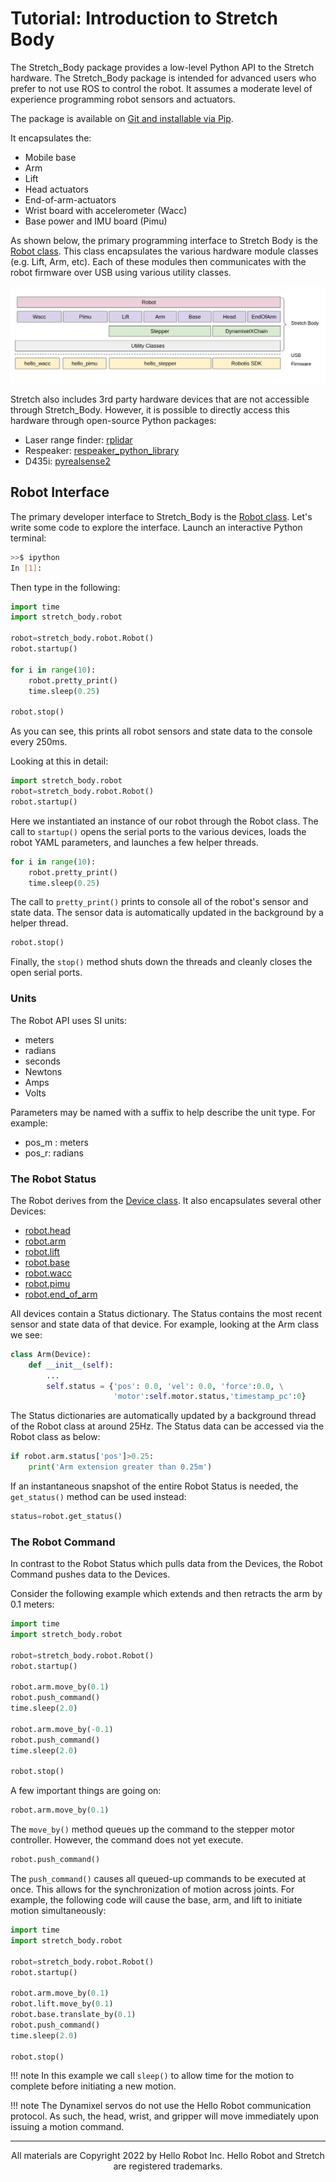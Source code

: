 # Tutorial: Introduction to Stretch Body
The Stretch_Body package provides a low-level Python API to the Stretch hardware.  The Stretch_Body package is intended for advanced users who prefer to not use ROS to control the robot. It assumes a moderate level of experience programming robot sensors and actuators.

The package is available on [Git and installable via Pip](https://github.com/hello-robot/stretch_body).

It encapsulates the:

* Mobile base 
* Arm 
* Lift 
* Head actuators
* End-of-arm-actuators
* Wrist board with accelerometer (Wacc)
* Base power and IMU board (Pimu)

As shown below, the primary programming interface to Stretch Body is the [Robot class](https://github.com/hello-robot/stretch_body/blob/master/body/stretch_body/robot.py). This class encapsulates the various hardware module classes  (e.g. Lift, Arm, etc). Each of these modules then communicates with the robot firmware over USB using various utility classes.

![alt_text](images/stretch_body_overview.png "image_tooltip")

Stretch also includes 3rd party hardware devices that are not accessible through Stretch_Body. However, it is possible to directly access this hardware through open-source Python packages:

* Laser range finder:  [rplidar](https://github.com/SkoltechRobotics/rplidar)
* Respeaker: [respeaker_python_library](https://github.com/respeaker/respeaker_python_library)
* D435i: [pyrealsense2](https://pypi.org/project/pyrealsense2/)


## Robot Interface

The primary developer interface to  Stretch_Body is the [Robot class](https://github.com/hello-robot/stretch_body/blob/master/body/stretch_body/robot.py).  Let's write some code to explore the interface. Launch an interactive Python terminal:

```bash
>>$ ipython
In [1]: 
```

Then type in the following:

```python linenums="1"
import time
import stretch_body.robot

robot=stretch_body.robot.Robot()
robot.startup()

for i in range(10):
	robot.pretty_print()
	time.sleep(0.25)
	
robot.stop()

```

As you can see, this prints all robot sensors and state data to the console every 250ms. 



Looking at this in detail:

```python linenums="4"
import stretch_body.robot
robot=stretch_body.robot.Robot()
robot.startup()
```

Here we instantiated an instance of our robot through the Robot class. The call to `startup()` opens the serial ports to the various devices, loads the robot YAML parameters, and launches a few helper threads.

```python linenums="7"
for i in range(10):
	robot.pretty_print()
	time.sleep(0.25)
```

The call to `pretty_print()` prints to console all of the robot's sensor and state data. The sensor data is automatically updated in the background by a helper thread.

```python linenums="11"
robot.stop()
```

Finally, the `stop()` method shuts down the threads and cleanly closes the open serial ports.

### Units

The Robot API uses SI units:

* meters
* radians
* seconds
* Newtons
* Amps
* Volts

Parameters may be named with a suffix to help describe the unit type. For example:

* pos_m : meters
* pos_r: radians

### The Robot Status

The Robot derives from the [Device class](https://github.com/hello-robot/stretch_body/blob/master/body/stretch_body/device.py). It also encapsulates several other Devices:

* [robot.head](https://github.com/hello-robot/stretch_body/blob/master/body/stretch_body/head.py)
* [robot.arm](https://github.com/hello-robot/stretch_body/blob/master/body/stretch_body/arm.py)
* [robot.lift](https://github.com/hello-robot/stretch_body/blob/master/body/stretch_body/lift.py)
* [robot.base](https://github.com/hello-robot/stretch_body/blob/master/body/stretch_body/base.py)
* [robot.wacc](https://github.com/hello-robot/stretch_body/blob/master/body/stretch_body/wacc.py)
* [robot.pimu](https://github.com/hello-robot/stretch_body/blob/master/body/stretch_body/pimu.py)
* [robot.end_of_arm](https://github.com/hello-robot/stretch_body/blob/master/body/stretch_body/end_of_arm.py)

All devices contain a Status dictionary. The Status contains the most recent sensor and state data of that device. For example, looking at the Arm class we see:

```python
class Arm(Device):
    def __init__(self):
        ...
		self.status = {'pos': 0.0, 'vel': 0.0, 'force':0.0, \
                       'motor':self.motor.status,'timestamp_pc':0}
```

The Status dictionaries are automatically updated by a background thread of the Robot class at around 25Hz. The Status data can be accessed via the Robot class as below:

```python
if robot.arm.status['pos']>0.25:
    print('Arm extension greater than 0.25m')
```

If an instantaneous snapshot of the entire Robot Status is needed, the `get_status()` method can be used instead:

```python
status=robot.get_status()
```

### The Robot Command

In contrast to the Robot Status which pulls data from the Devices, the Robot Command pushes data to the Devices.

Consider the following example which extends and then retracts the arm by 0.1 meters:

```python linenums="1"
import time
import stretch_body.robot

robot=stretch_body.robot.Robot()
robot.startup()

robot.arm.move_by(0.1)
robot.push_command()
time.sleep(2.0) 

robot.arm.move_by(-0.1)
robot.push_command()
time.sleep(2.0)
	
robot.stop()
```

A few important things are going on:

```python linenums="7"
robot.arm.move_by(0.1)
```

The `move_by()` method queues up the command to the stepper motor controller. However, the command does not yet execute.

```python linenums="8"
robot.push_command()
```

The `push_command()` causes all queued-up commands to be executed at once. This allows for the synchronization of motion across joints. For example, the following code will cause the base, arm, and lift to initiate motion simultaneously:

```python linenums="1"
import time
import stretch_body.robot

robot=stretch_body.robot.Robot()
robot.startup()

robot.arm.move_by(0.1)
robot.lift.move_by(0.1)
robot.base.translate_by(0.1)
robot.push_command()
time.sleep(2.0)
	
robot.stop()
```

!!! note
	In this example we call `sleep()` to allow time for the motion to complete before initiating a new motion.

!!! note
	The Dynamixel servos do not use the Hello Robot communication protocol. As such, the head, wrist, and gripper will move immediately upon issuing a motion command. 

------
<div align="center"> All materials are Copyright 2022 by Hello Robot Inc. Hello Robot and Stretch are registered trademarks.</div>